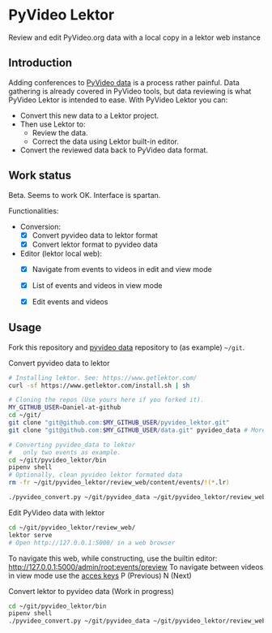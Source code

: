 # PyVideo Lektor

Review and edit PyVideo.org data with a local copy in a lektor web instance

## Introduction

Adding conferences to [PyVideo data](https://github.com/pyvideo/data) is a process rather painful. Data gathering is already covered in PyVideo tools, but data reviewing is what PyVideo Lektor is intended to ease.
With PyVideo Lektor you can:
* Convert this new data to a Lektor project.
* Then use Lektor to:
  * Review the data.
  * Correct the data using Lektor built-in editor.
* Convert the reviewed data back to PyVideo data format.

## Work status

Beta. Seems to work OK. Interface is spartan.

Functionalities:

* Conversion:
  * [x] Convert pyvideo data to lektor format
  * [x] Convert lektor format to pyvideo data
* Editor (lektor local web):
  * [x] Navigate from events to videos in edit and view mode
  * [x] List of events and videos in view mode
  * [x] Edit events and videos


## Usage

Fork this repository and [pyvideo data](https://github.com/pyvideo/data) repository to (as example) `~/git`.

Convert pyvideo data to lektor
~~~ bash
# Installing lektor. See: https://www.getlektor.com/
curl -sf https://www.getlektor.com/install.sh | sh

# Cloning the repos (Use yours here if you forked it).
MY_GITHUB_USER=Daniel-at-github
cd ~/git/
git clone "git@github.com:$MY_GITHUB_USER/pyvideo_lektor.git"
git clone "git@github.com:$MY_GITHUB_USER/data.git" pyvideo_data # More clear name in local, renamed as pyvideo_data

# Converting pyvideo_data to lektor
#   only two events as example.
cd ~/git/pyvideo_lektor/bin
pipenv shell
# Optionally, clean pyvideo lektor formated data
rm -fr ~/git/pyvideo_lektor/review_web/content/events/!(*.lr)

./pyvideo_convert.py ~/git/pyvideo_data ~/git/pyvideo_lektor/review_web/ --events pyday-galicia-2017,pycon-us-2018 -v --pyvideo_to_lektor
~~~

Edit PyVideo data with lektor
~~~ bash
cd ~/git/pyvideo_lektor/review_web/
lektor serve
# Open http://127.0.0.1:5000/ in a web browser
~~~
To navigate this web, while constructing, use the builtin editor: http://127.0.0.1:5000/admin/root:events/preview
To navigate between videos in view mode use the [acces keys](https://www.w3schools.com/tags/att_accesskey.asp) P (Previous) N (Next)

Convert lektor to pyvideo data (Work in progress)
~~~ bash
cd ~/git/pyvideo_lektor/bin
pipenv shell
./pyvideo_convert.py ~/git/pyvideo_data ~/git/pyvideo_lektor/review_web/ -v --lektor_to_pyvideo
~~~
